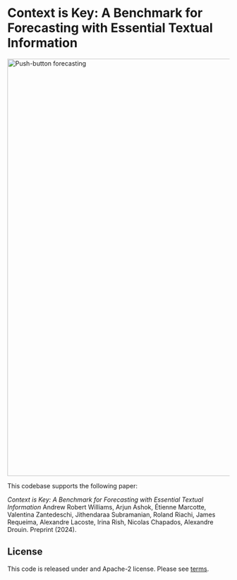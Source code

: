 # Context is Key: A Benchmark for Forecasting with Essential Textual Information

<img width="946" alt="Push-button forecasting" src="https://github.com/ServiceNow/research-starcaster/assets/2374980/c3620848-7eda-46e3-bc11-6ed2d06022e4">


This codebase supports the following paper:

_Context is Key: A Benchmark for Forecasting with Essential Textual Information_
Andrew Robert Williams, Arjun Ashok, Étienne Marcotte, Valentina Zantedeschi, Jithendaraa Subramanian, Roland Riachi, James Requeima, Alexandre Lacoste, Irina Rish, Nicolas Chapados, Alexandre Drouin. Preprint (2024).

## License

This code is released under and Apache-2 license. Please see [terms](./LICENSE).
